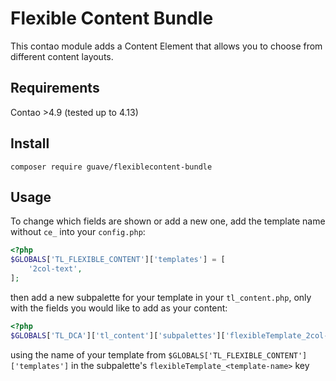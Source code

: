 # Flexible Content Bundle

This contao module adds a Content Element that allows you to choose from different content layouts.

## Requirements

Contao >4.9 (tested up to 4.13)

## Install

`composer require guave/flexiblecontent-bundle`

## Usage

To change which fields are shown or add a new one, add the template name without `ce_` into your `config.php`:

```PHP
<?php
$GLOBALS['TL_FLEXIBLE_CONTENT']['templates'] = [
    '2col-text',
];
```

then add a new subpalette for your template in your `tl_content.php`, only with the fields you would like to add as  your content:

```PHP
<?php
$GLOBALS['TL_DCA']['tl_content']['subpalettes']['flexibleTemplate_2col-text'] = 'flexibleTitle,flexibleText,flexibleTextColumn';
```

using the name of your template from `$GLOBALS['TL_FLEXIBLE_CONTENT']['templates']` in the subpalette's `flexibleTemplate_<template-name>` key

